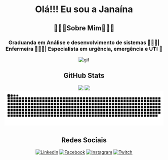 <h1 align="center">Olá!!! Eu sou a Janaína</h1>

<h2 align="center">🚀🚀🚀Sobre Mim🚀🚀🚀</h2>
<h3 align="center">Graduanda em Análise e desenvolvimento de sistemas 👩🏻‍💻| Enfermeira 👩🏻‍⚕️| Especialista em urgência, emergência e UTI 🏥</h3>
<body>
<div align = "center">

![gif](https://cdn.discordapp.com/attachments/1080350795297472524/1144440163532034138/ezgif.com-resize.gif)

 
## GitHub Stats
 <img height="180em" src="https://github-readme-stats.vercel.app/api?username=J4nah&show_icons=true&theme=synthwave"/>
 <img height="180em" src="https://github-readme-stats.vercel.app/api/top-langs/?username=J4nah&layout=compact&theme=tokyonight"/>

<picture>
  <source media="(prefers-color-scheme: dark)" srcset="https://raw.githubusercontent.com/J4nah/J4nah/output/github-contribution-grid-snake-dark.svg">
  <source media="(prefers-color-scheme: light)" srcset="https://raw.githubusercontent.com/J4nah/J4nah/output/github-contribution-grid-snake.svg">
  <img alt="github contribution grid snake animation" src="https://raw.githubusercontent.com/J4nah/J4nah/output/github-contribution-grid-snake.svg">
</picture>
 

## Redes Sociais
[![Linkedin](https://img.shields.io/badge/LinkedIn-0077B5?style=for-the-badge&logo=linkedin&logoColor=white)](https://www.linkedin.com/in/janaina-gomes-568513268/)
[![Facebook](https://img.shields.io/badge/Facebook-1877F2?style=for-the-badge&logo=facebook&logoColor=white)](https://www.facebook.com/janaina.jfg)
[![Instagram](https://img.shields.io/badge/Instagram-E4405F?style=for-the-badge&logo=instagram&logoColor=white)](https://www.instagram.com/janaina_fg/)
[![Twitch](https://img.shields.io/badge/Twitch-9146FF?style=for-the-badge&logo=twitch&logoColor=white)](https://www.twitch.tv/j4nah)
</div>
</body>

